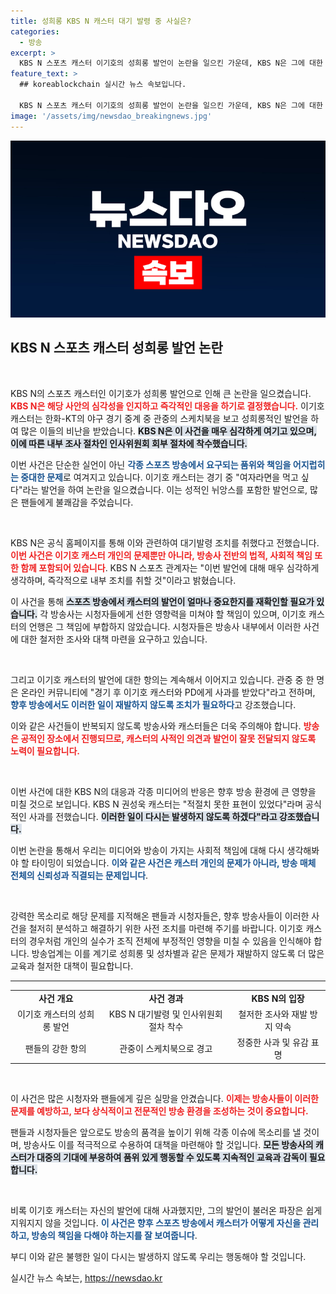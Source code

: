 ```yaml
---
title: 성희롱 KBS N 캐스터 대기 발령 중 사실은?
categories:
  - 방송
excerpt: >
  KBS N 스포츠 캐스터 이기호의 성희롱 발언이 논란을 일으킨 가운데, KBS N은 그에 대한 인사위원회 회부 절차에 착수했다. 팬들과 시청자들에게 진심으로 사과하며, 재발 방지 의지를 밝혔다.
feature_text: >
  ## koreablockchain 실시간 뉴스 속보입니다.

  KBS N 스포츠 캐스터 이기호의 성희롱 발언이 논란을 일으킨 가운데, KBS N은 그에 대한 인사위원회 회부 절차에 착수했다. 팬들과 시청자들에게 진심으로 사과하며, 재발 방지 의지를 밝혔다.
image: '/assets/img/newsdao_breakingnews.jpg'
---
```


<p><img src="/assets/img/newsdao_breakingnews.jpg" alt="koreablockchain 속보" /></p>

<h2 data-ke-size="size26">KBS N 스포츠 캐스터 성희롱 발언 논란</h2>

<p data-ke-size="size16">&nbsp;</p>

<p>KBS N의 스포츠 캐스터인 이기호가 성희롱 발언으로 인해 큰 논란을 일으켰습니다. <b><span style="color: #ee2323;">KBS N은 해당 사안의 심각성을 인지하고 즉각적인 대응을 하기로 결정했습니다.</span></b> 이기호 캐스터는 한화-KT의 야구 경기 중계 중 관중의 스케치북을 보고 성희롱적인 발언을 하여 많은 이들의 비난을 받았습니다. <b><span style="background-color: #21538527;">KBS N은 이 사건을 매우 심각하게 여기고 있으며, 이에 따른 내부 조사 절차인 인사위원회 회부 절차에 착수했습니다.</span></b></p>

<p>이번 사건은 단순한 실언이 아닌 <b><span style="color: #1a5490;">각종 스포츠 방송에서 요구되는 품위와 책임을 어지럽히는 중대한 문제</span></b>로 여겨지고 있습니다. 이기호 캐스터는 경기 중 "여자라면을 먹고 싶다"라는 발언을 하여 논란을 일으켰습니다. 이는 성적인 뉘앙스를 포함한 발언으로, 많은 팬들에게 불쾌감을 주었습니다.</p>

<p data-ke-size="size16">&nbsp;</p>

<p>KBS N은 공식 홈페이지를 통해 이와 관련하여 대기발령 조치를 취했다고 전했습니다. <b><span style="color: #ee2323;">이번 사건은 이기호 캐스터 개인의 문제뿐만 아니라, 방송사 전반의 법적, 사회적 책임 또한 함께 포함되어 있습니다</span></b>. KBS N 스포츠 관계자는 "이번 발언에 대해 매우 심각하게 생각하며, 즉각적으로 내부 조치를 취할 것"이라고 밝혔습니다.</p>

<p>이 사건을 통해 <b><span style="background-color: #21538527;">스포츠 방송에서 캐스터의 발언이 얼마나 중요한지를 재확인할 필요가 있습니다.</span></b> 각 방송사는 시청자들에게 선한 영향력을 미쳐야 할 책임이 있으며, 이기호 캐스터의 언행은 그 책임에 부합하지 않았습니다. 시청자들은 방송사 내부에서 이러한 사건에 대한 철저한 조사와 대책 마련을 요구하고 있습니다. </p>

<p data-ke-size="size16">&nbsp;</p>

<p>그리고 이기호 캐스터의 발언에 대한 항의는 계속해서 이어지고 있습니다. 관중 중 한 명은 온라인 커뮤니티에 "경기 후 이기호 캐스터와 PD에게 사과를 받았다"라고 전하며, <b><span style="color: #1a5490;">향후 방송에서도 이러한 일이 재발하지 않도록 조치가 필요하다</span></b>고 강조했습니다. </p>

<p>이와 같은 사건들이 반복되지 않도록 방송사와 캐스터들은 더욱 주의해야 합니다. <b><span style="color: #ee2323;">방송은 공적인 장소에서 진행되므로, 캐스터의 사적인 의견과 발언이 잘못 전달되지 않도록 노력이 필요합니다.</span></b></p>

<p data-ke-size="size16">&nbsp;</p>

<p>이번 사건에 대한 KBS N의 대응과 각종 미디어의 반응은 향후 방송 환경에 큰 영향을 미칠 것으로 보입니다. KBS N 권성욱 캐스터는 "적절치 못한 표현이 있었다"라며 공식적인 사과를 전했습니다. <b><span style="background-color: #21538527;">이러한 일이 다시는 발생하지 않도록 하겠다"라고 강조했습니다.</span></b> </p>

<p>이번 논란을 통해서 우리는 미디어와 방송이 가지는 사회적 책임에 대해 다시 생각해봐야 할 타이밍이 되었습니다. <b><span style="color: #1a5490;">이와 같은 사건은 캐스터 개인의 문제가 아니라, 방송 매체 전체의 신뢰성과 직결되는 문제입니다</span></b>. </p>

<p data-ke-size="size16">&nbsp;</p>

<p>강력한 목소리로 해당 문제를 지적해온 팬들과 시청자들은, 향후 방송사들이 이러한 사건을 철저히 분석하고 해결하기 위한 사전 조치를 마련해 주기를 바랍니다. 이기호 캐스터의 경우처럼 개인의 실수가 조직 전체에 부정적인 영향을 미칠 수 있음을 인식해야 합니다. 방송업계는 이를 계기로 성희롱 및 성차별과 같은 문제가 재발하지 않도록 더 많은 교육과 철저한 대책이 필요합니다.</p>

<hr>

<table style="width: 100%;">
    <tr>
        <td style="text-align: center; height: 17px;"><b>사건 개요</b></td>
        <td style="text-align: center; height: 17px;"><b>사건 경과</b></td>
        <td style="text-align: center; height: 17px;"><b>KBS N의 입장</b></td>
    </tr>
    <tr>
        <td style="text-align: center;">이기호 캐스터의 성희롱 발언</td>
        <td style="text-align: center;">KBS N 대기발령 및 인사위원회 절차 착수</td>
        <td style="text-align: center;">철저한 조사와 재발 방지 약속</td>
    </tr>
    <tr>
        <td style="text-align: center;">팬들의 강한 항의</td>
        <td style="text-align: center;">관중이 스케치북으로 경고</td>
        <td style="text-align: center;">정중한 사과 및 유감 표명</td>
    </tr>
</table>

<p data-ke-size="size16">&nbsp;</p>

<p>이 사건은 많은 시청자와 팬들에게 깊은 실망을 안겼습니다. <b><span style="color: #ee2323;">이제는 방송사들이 이러한 문제를 예방하고, 보다 상식적이고 전문적인 방송 환경을 조성하는 것이 중요합니다.</span></b> </p>

<p>팬들과 시청자들은 앞으로도 방송의 품격을 높이기 위해 각종 이슈에 목소리를 낼 것이며, 방송사도 이를 적극적으로 수용하여 대책을 마련해야 할 것입니다. <b><span style="background-color: #21538527;">모든 방송사의 캐스터가 대중의 기대에 부응하여 품위 있게 행동할 수 있도록 지속적인 교육과 감독이 필요합니다.</span></b> </p>

<p data-ke-size="size16">&nbsp;</p>

<p>비록 이기호 캐스터는 자신의 발언에 대해 사과했지만, 그의 발언이 불러온 파장은 쉽게 지워지지 않을 것입니다. <b><span style="color: #1a5490;">이 사건은 향후 스포츠 방송에서 캐스터가 어떻게 자신을 관리하고, 방송의 책임을 다해야 하는지를 잘 보여줍니다</span></b>.</p>

<p>부디 이와 같은 불행한 일이 다시는 발생하지 않도록 우리는 행동해야 할 것입니다.</p>
실시간 뉴스 속보는, <a href="https://newsdao.kr" rel="dofollow">https://newsdao.kr</a>


